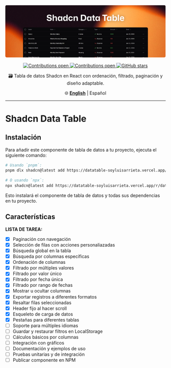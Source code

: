 <div align="center">

  <a href="https://github.com/user-attachments/assets/68ca3eb7-3ca7-45e2-876f-e87be9928a12"> ![Git aliases](./docs/readme-cover.png) </a>

  <a href="https://github.com/soyluisarrieta/shadcn-datatable/pulls"> ![Contributions open](https://img.shields.io/badge/Contributions-open-blue.svg) </a><a href="https://github.com/soyluisarrieta/shadcn-datatable/blob/master/LICENSE"> ![Contributions open](https://img.shields.io/badge/license-MIT-green.svg) </a>[![GitHub stars](https://img.shields.io/github/stars/soyluisarrieta/shadcn-datatable.svg?style=social&label=Stars&maxAge=2592000)](https://github.com/soyluisarrieta/shadcn-datatable/stargazers)

  <p>🗃️ Tabla de datos Shadcn en React con ordenación, filtrado, paginación y diseño adaptable.</p>  
  
  🌐 [**English**](./README.md) | Español
</div>

***

# Shadcn Data Table

## Instalación

Para añadir este componente de tabla de datos a tu proyecto, ejecuta el siguiente comando:

```bash
# Usando `pnpm`:
pnpm dlx shadcn@latest add https://datatable-soyluisarrieta.vercel.app/r/data-table.json
```

```bash
# O usando `npx`:
npx shadcn@latest add https://datatable-soyluisarrieta.vercel.app/r/data-table.json
```

Esto instalará el componente de tabla de datos y todas sus dependencias en tu proyecto.

## Características

**LISTA DE TAREA:**

- [x] Paginación con navegación
- [x] Selección de filas con acciones personaliazadas
- [x] Búsqueda global en la tabla
- [x] Búsqueda por columnas específicas
- [x] Ordenación de columnas
- [x] Filtrado por múltiples valores
- [x] Filtrado por valor único
- [x] Filtrado por fecha única
- [x] Filtrado por rango de fechas
- [x] Mostrar u ocultar columnas
- [x] Exportar registros a diferentes formatos
- [x] Resaltar filas seleccionadas
- [x] Header fijo al hacer scroll
- [x] Esqueleto de carga de datos
- [x] Pestañas para diferentes tablas
- [ ] Soporte para múltiples idiomas
- [ ] Guardar y restaurar filtros en LocalStorage
- [ ] Cálculos básicos por columnas
- [ ] Integración con gráficos
- [ ] Documentación y ejemplos de uso
- [ ] Pruebas unitarias y de integración
- [ ] Publicar componente en NPM
